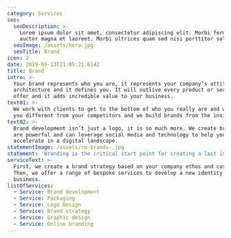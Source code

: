 ```yaml
---
category: Services
seo:
  seoDescription: >-
    Lorem ipsum dolor sit amet, consectetur adipiscing elit. Morbi fermentum
    auctor magna et laoreet. Morbi ultrices quam sed nisi porttitor sollicitudin
  seoImage: /assets/hero.jpg
  seoTitle: Brand
icon: 2
date: 2019-05-13T21:05:21.614Z
title: Brand
intro: >-
  Your brand represents who you are, it represents your company’s attitude and
  architecture and it defines you. It will outlive every product or service you
  offer and it adds incredible value to your business.
text01: >-
  We work with clients to get to the bottom of who you really are and what makes
  you different from your competitors and we build brands from the inside out.
text02: >-
  Brand development isn’t just a logo, it is so much more. We create brands that
  are powerful and can leverage social media and technology to help your company
  accelerate in a digital landscape.
statementImage: /assets/rm-brands-.jpg
statement: 'Branding is the critical start point for creating a last impression. '
serviceText: >-
  First, we create a brand strategy based on your company ethos and customer.
  Then, we offer a range of bespoke services to develop a new identity for your
  business.
listOfServices:
  - Service: Brand development
  - Service: Packaging
  - Service: Logo Design
  - Service: Brand strategy
  - Service: Graphic design
  - Service: Online branding
---
```



